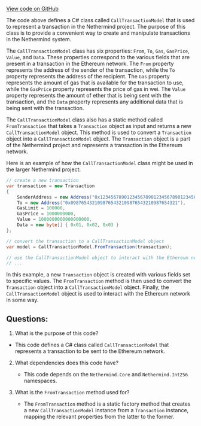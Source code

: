 [View code on GitHub](https://github.com/NethermindEth/nethermind/src/Nethermind/Nethermind.Facade/Proxy/Models/CallTransactionModel.cs)

The code above defines a C# class called `CallTransactionModel` that is used to represent a transaction in the Nethermind project. The purpose of this class is to provide a convenient way to create and manipulate transactions in the Nethermind system.

The `CallTransactionModel` class has six properties: `From`, `To`, `Gas`, `GasPrice`, `Value`, and `Data`. These properties correspond to the various fields that are present in a transaction in the Ethereum network. The `From` property represents the address of the sender of the transaction, while the `To` property represents the address of the recipient. The `Gas` property represents the amount of gas that is available for the transaction to use, while the `GasPrice` property represents the price of gas in wei. The `Value` property represents the amount of ether that is being sent with the transaction, and the `Data` property represents any additional data that is being sent with the transaction.

The `CallTransactionModel` class also has a static method called `FromTransaction` that takes a `Transaction` object as input and returns a new `CallTransactionModel` object. This method is used to convert a `Transaction` object into a `CallTransactionModel` object. The `Transaction` object is a part of the Nethermind project and represents a transaction in the Ethereum network.

Here is an example of how the `CallTransactionModel` class might be used in the larger Nethermind project:

```csharp
// create a new transaction
var transaction = new Transaction
{
    SenderAddress = new Address("0x1234567890123456789012345678901234567890"),
    To = new Address("0x0987654321098765432109876543210987654321"),
    GasLimit = 100000,
    GasPrice = 1000000000,
    Value = 1000000000000000000,
    Data = new byte[] { 0x01, 0x02, 0x03 }
};

// convert the transaction to a CallTransactionModel object
var model = CallTransactionModel.FromTransaction(transaction);

// use the CallTransactionModel object to interact with the Ethereum network
// ...
```

In this example, a new `Transaction` object is created with various fields set to specific values. The `FromTransaction` method is then used to convert the `Transaction` object into a `CallTransactionModel` object. Finally, the `CallTransactionModel` object is used to interact with the Ethereum network in some way.
## Questions: 
 1. What is the purpose of this code?
   - This code defines a C# class called `CallTransactionModel` that represents a transaction to be sent to the Ethereum network.

2. What dependencies does this code have?
   - This code depends on the `Nethermind.Core` and `Nethermind.Int256` namespaces.

3. What is the `FromTransaction` method used for?
   - The `FromTransaction` method is a static factory method that creates a new `CallTransactionModel` instance from a `Transaction` instance, mapping the relevant properties from the latter to the former.